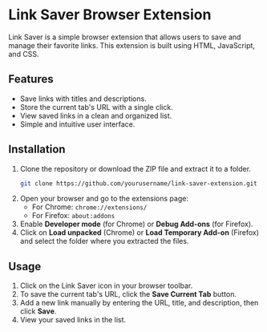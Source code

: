 # Link Saver Browser Extension

Link Saver is a simple browser extension that allows users to save and manage their favorite links. This extension is built using HTML, JavaScript, and CSS.

## Features

- Save links with titles and descriptions.
- Store the current tab's URL with a single click.
- View saved links in a clean and organized list.
- Simple and intuitive user interface.

## Installation

1. Clone the repository or download the ZIP file and extract it to a folder.
    ```bash
    git clone https://github.com/yourusername/link-saver-extension.git
    ```
2. Open your browser and go to the extensions page:
   - For Chrome: `chrome://extensions/`
   - For Firefox: `about:addons`
3. Enable **Developer mode** (for Chrome) or **Debug Add-ons** (for Firefox).
4. Click on **Load unpacked** (Chrome) or **Load Temporary Add-on** (Firefox) and select the folder where you extracted the files.

## Usage

1. Click on the Link Saver icon in your browser toolbar.
2. To save the current tab's URL, click the **Save Current Tab** button.
3. Add a new link manually by entering the URL, title, and description, then click **Save**.
4. View your saved links in the list.


